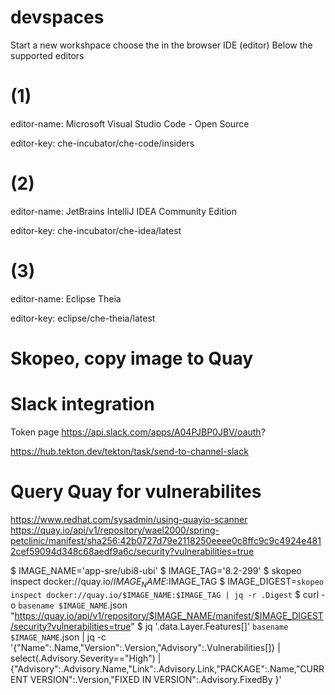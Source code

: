 # devspaces

Start a new workshpace 
choose the in the browser IDE (editor)
Below the supported editors 
# (1)
editor-name: Microsoft Visual Studio Code - Open Source

editor-key: che-incubator/che-code/insiders
# (2)
editor-name: JetBrains IntelliJ IDEA Community Edition

editor-key: che-incubator/che-idea/latest
# (3)
editor-name: Eclipse Theia

editor-key: eclipse/che-theia/latest

# Skopeo, copy image to Quay

# Slack integration 
Token page
https://api.slack.com/apps/A04PJBP0JBV/oauth?

https://hub.tekton.dev/tekton/task/send-to-channel-slack


# Query Quay for vulnerabilites 
https://www.redhat.com/sysadmin/using-quayio-scanner
https://quay.io/api/v1/repository/wael2000/spring-petclinic/manifest/sha256:42b0727d79e2118250eeee0c8ffc9c9c4924e4812cef59094d348c68aedf9a6c/security?vulnerabilities=true




$ IMAGE_NAME='app-sre/ubi8-ubi'
$ IMAGE_TAG='8.2-299'
$ skopeo inspect docker://quay.io/$IMAGE_NAME:$IMAGE_TAG
$ IMAGE_DIGEST=`skopeo inspect docker://quay.io/$IMAGE_NAME:$IMAGE_TAG | jq -r .Digest`
$ curl -o `basename $IMAGE_NAME`.json "https://quay.io/api/v1/repository/$IMAGE_NAME/manifest/$IMAGE_DIGEST/security?vulnerabilities=true"
$ jq '.data.Layer.Features[]' `basename $IMAGE_NAME`.json | jq -c '{"Name":.Name,"Version":.Version,"Advisory":.Vulnerabilities[]} | select(.Advisory.Severity=="High") | {"Advisory":.Advisory.Name,"Link":.Advisory.Link,"PACKAGE":.Name,"CURRENT VERSION":.Version,"FIXED IN VERSION":.Advisory.FixedBy }'


